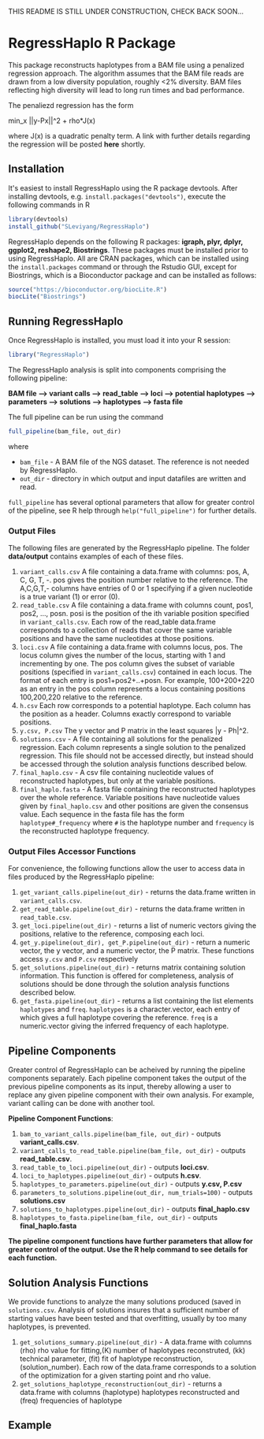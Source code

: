 THIS README IS STILL UNDER CONSTRUCTION, CHECK BACK SOON...


# RegressHaplo R Package

This package reconstructs haplotypes from a BAM file using a penalized regression approach.   The algorithm assumes that the BAM file reads are drawn from a low diversity population, roughly <2% diversity.  BAM files reflecting high diversity will lead to long run times and bad performance.

The penaliezd regression has the form

min_x ||y-Px||^2 + rho*J(x)

where J(x) is a quadratic penalty term.   A link with further details regarding the regression will be posted **here** shortly.  

## Installation

It's easiest to install RegressHaplo using the R package devtools.  After installing devtools, e.g. `install.packages("devtools")`, execute the following commands in R

```r
library(devtools)
install_github("SLeviyang/RegressHaplo")
```

RegressHaplo depends on the following R packages: **igraph, plyr, dplyr, ggplot2, reshape2, Biostrings**.  These packages must be installed prior to using RegressHaplo.  All are CRAN packages, which can be installed using the `install.packages` command or through the Rstudio GUI, except for Biostrings, which is a Bioconductor package and can be installed as follows:

```r
source("https://bioconductor.org/biocLite.R")
biocLite("Biostrings")
```

## Running RegressHaplo

Once RegressHaplo is installed, you must load it into your R session:

```r
library("RegressHaplo")
```
The RegressHaplo analysis is split into components comprising the following pipeline:


**BAM file --> variant calls --> read\_table --> loci --> potential haplotypes --> parameters --> solutions --> haplotypes --> fasta file**

The full pipeline can be run using the command

```r
full_pipeline(bam_file, out_dir)
```
where 

* `bam_file` - A BAM file of the NGS dataset.  The reference is not needed by RegressHaplo. 
* `out_dir` - directory in which output and input datafiles are written and read.

`full_pipeline` has several optional parameters that allow for greater control of the pipeline, see R help through `help("full_pipeline")` for further details. 


### Output Files

The following files are generated by the RegressHaplo pipeline.  The folder **data/output** contains examples of each of these files.


1. `variant_calls.csv`  A file containing a data.frame with columns: pos, A, C, G, T, -.   pos gives the position number relative to the reference.  The A,C,G,T,- columns have entries of 0 or 1 specifying if a given nucleotide is a true variant (1) or error (0). 
2. `read_table.csv`  A file containing a data.frame with columns count, pos1, pos2, ..., posn.  posi is the position of the ith variable position specified in `variant_calls.csv`.  Each row of the read\_table data.frame corresponds to a collection of reads that cover the same variable positions and have the same nucleotides at those positions.
3. `loci.csv` A file containing a data.frame with columns locus, pos.  The locus column gives the number of the locus, starting with 1 and incrementing by one.   The pos column gives the subset of variable positions (specified in `variant_calls.csv`) contained in each locus.  The format of each entry is pos1+pos2+..+posn.  For example, 100+200+220 as an entry in the pos column represents a locus containing positions 100,200,220 relative to the reference.
4. `h.csv` Each row corresponds to a potential haplotype.   Each column has the position as a header.  Columns exactly correspond to variable positions.  
3. `y.csv, P.csv` The y vector and P matrix in the least squares \|y - Ph\|^2.
4. `solutions.csv` - A file containing all solutions for the penalized regression.   Each column represents a single solution to the penalized regression.   This file should not be accessed directly, but instead should be accessed through the solution analysis functions described below.
5. `final_haplo.csv` - A csv file containing nucleotide values of reconstructed haplotypes, but only at the variable positions.  
6. `final_haplo.fasta` - A fasta file containing the reconstructed haplotypes over the whole reference.  Variable positions have nucleotide values given by `final_haplo.csv` and other positions are given the consensus value.  Each sequence in the fasta file has the form `haplotype#_frequency` where `#` is the haplotype number and `frequency` is the reconstructed haplotype frequency.


### Output Files Accessor Functions

For convenience, the following functions allow the user to access data in files produced by the RegressHaplo pipeline:

1. `get_variant_calls.pipeline(out_dir)` - returns the data.frame written in `variant_calls.csv`.
2. `get_read_table.pipeline(out_dir)` - returns the data.frame written in `read_table.csv`.
3. `get_loci.pipeline(out_dir)` - returns a list of numeric vectors giving the positions, relative to the reference, composing each loci.  
4. `get_y.pipeline(out_dir), get_P.pipeline(out_dir)` - return a numeric vector, the y vector, and a numeric vector, the P matrix.  These functions access `y.csv` and `P.csv` respectively
5. `get_solutions.pipeline(out_dir)` - returns matrix containing solution information.  This function is offered for completeness, analysis of solutions should be done through the solution analysis functions described below.
6. `get_fasta.pipeline(out_dir)` - returns a list containing the list elements `haplotypes` and `freq`.  `haplotypes` is a character.vector, each entry of which gives a full haplotype covering the reference.  `freq` is a numeric.vector giving the inferred frequency of each haplotype.

## Pipeline Components

Greater control of RegressHaplo can be acheived by running the pipeline components separately.  Each pipeline component takes the output of the previous pipeline components as its input, thereby allowing a user to replace any given pipeline component with their own analysis.  For example, variant calling can be done with another tool.  

**Pipeline Component Functions**:

1.  `bam_to_variant_calls.pipeline(bam_file, out_dir)` - outputs **variant\_calls.csv**.
2. `variant_calls_to_read_table.pipeline(bam_file, out_dir)` - outputs **read\_table.csv**.
3. `read_table_to_loci.pipeline(out_dir)` - outputs **loci.csv**.
4. `loci_to_haplotypes.pipeline(out_dir)` - outputs **h.csv**.
5. `haplotypes_to_parameters.pipeline(out_dir)` - outputs **y.csv, P.csv**
6. `parameters_to_solutions.pipeline(out_dir, num_trials=100)` - outputs **solutions.csv**
7. `solutions_to_haplotypes.pipeline(out_dir)` - outputs **final_haplo.csv**
8. `haplotypes_to_fasta.pipeline(bam_file, out_dir)` - outputs **final_haplo.fasta**

**The pipeline component functions have further parameters that allow for greater control of the output.   Use the R help command to see details for each function.**

## Solution Analysis Functions

We provide functions to analyze the many solutions produced (saved in `solutions.csv`.   Analysis of solutions insures that a sufficient number of starting values have been tested and that overfitting, usually by too many haplotypes, is prevented.

1. `get_solutions_summary.pipeline(out_dir)` - A data.frame with columns (rho) rho value for fitting,(K) number of haplotypes reconstruted, (kk) technical parameter, (fit) fit of haplotype reconstruction, (solution_number).  Each row of the data.frame corresponds to a solution of the optimization for a given starting point and rho value.
2. `get_solutions_haplotype_reconstruction(out_dir)` - returns a data.frame with columns (haplotype) haplotypes reconstructed and (freq) frequencies of haplotype

## Example


